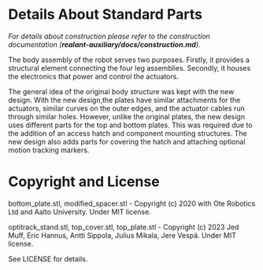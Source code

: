 # Details About Standard Parts

*For details about construction please refer to the construction documentation (**realant-auxiliary/docs/construction.md**).*

The body assembly of the robot serves two purposes. Firstly, it provides a structural element connecting the four leg assemblies. Secondly, it houses the electronics that power and control the actuators.

The general idea of the original body structure was kept with the new design. With the new design,the plates have similar attachments for the actuators, similar curves on the outer edges, and the actuator cables run through similar holes. However, unlike the original plates, the new design uses different parts for the top and bottom plates. This was required due to the addition of an access hatch and component mounting structures. The new design also adds parts for covering the hatch and attaching optional motion tracking markers.

# Copyright and License

bottom_plate.stl, modified_spacer.stl - Copyright (c) 2020 with Ote Robotics Ltd and Aalto University. Under MIT license.

optitrack_stand.stl, top_cover.stl, top_plate.stl - Copyright (c) 2023 Jed Muff, Eric Hannus, Antti Sippola, Julius Mikala, Jere Vespä. Under MIT license.

See LICENSE for details.
